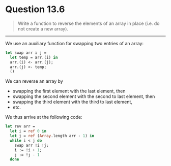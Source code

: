 # Question 13.6

> Write a function to reverse the elements of an array in place (i.e. do not create a new array).

---

We use an auxiliary function for swapping two entries of an array:
```ocaml
let swap arr i j =
  let temp = arr.(i) in
  arr.(i) <- arr.(j);
  arr.(j) <- temp;
  ()
```

We can reverse an array by
- swapping the first element with the last element, then
- swapping the second element with the second to last element, then
- swapping the third element with the third to last element,
- etc.

We thus arrive at the following code:
```ocaml
let rev arr =
  let i = ref 0 in
  let j = ref (Array.length arr - 1) in
  while i < j do
    swap arr !i !j;
    i := !i + 1;
    j := !j - 1
  done
```
